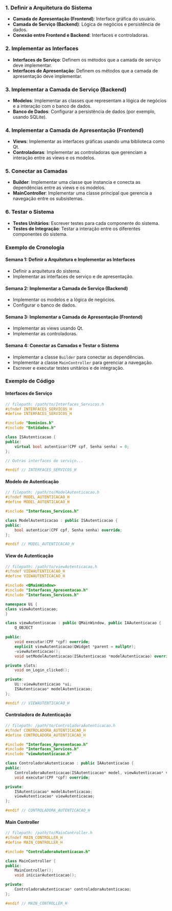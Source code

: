 ### 1. Definir a Arquitetura do Sistema

- **Camada de Apresentação (Frontend)**: Interface gráfica do usuário.
- **Camada de Serviço (Backend)**: Lógica de negócios e persistência de dados.
- **Conexão entre Frontend e Backend**: Interfaces e controladoras.

### 2. Implementar as Interfaces

- **Interfaces de Serviço**: Definem os métodos que a camada de serviço deve implementar.
- **Interfaces de Apresentação**: Definem os métodos que a camada de apresentação deve implementar.

### 3. Implementar a Camada de Serviço (Backend)

- **Modelos**: Implementar as classes que representam a lógica de negócios e a interação com o banco de dados.
- **Banco de Dados**: Configurar a persistência de dados (por exemplo, usando SQLite).

### 4. Implementar a Camada de Apresentação (Frontend)

- **Views**: Implementar as interfaces gráficas usando uma biblioteca como Qt.
- **Controladoras**: Implementar as controladoras que gerenciam a interação entre as views e os modelos.

### 5. Conectar as Camadas

- **Builder**: Implementar uma classe que instancia e conecta as dependências entre as views e os modelos.
- **MainController**: Implementar uma classe principal que gerencia a navegação entre os subsistemas.

### 6. Testar o Sistema

- **Testes Unitários**: Escrever testes para cada componente do sistema.
- **Testes de Integração**: Testar a interação entre os diferentes componentes do sistema.

### Exemplo de Cronologia

#### Semana 1: Definir a Arquitetura e Implementar as Interfaces

- Definir a arquitetura do sistema.
- Implementar as interfaces de serviço e de apresentação.

#### Semana 2: Implementar a Camada de Serviço (Backend)

- Implementar os modelos e a lógica de negócios.
- Configurar o banco de dados.

#### Semana 3: Implementar a Camada de Apresentação (Frontend)

- Implementar as views usando Qt.
- Implementar as controladoras.

#### Semana 4: Conectar as Camadas e Testar o Sistema

- Implementar a classe `Builder` para conectar as dependências.
- Implementar a classe `MainController` para gerenciar a navegação.
- Escrever e executar testes unitários e de integração.

### Exemplo de Código

#### Interfaces de Serviço

```cpp
// filepath: /path/to/Interfaces_Servicos.h
#ifndef INTERFACES_SERVICOS_H
#define INTERFACES_SERVICOS_H

#include "Dominios.h"
#include "Entidades.h"

class ISAutenticacao {
public:
    virtual bool autenticar(CPF cpf, Senha senha) = 0;
};

// Outras interfaces de serviço...

#endif // INTERFACES_SERVICOS_H
```

#### Modelo de Autenticação

```cpp
// filepath: /path/to/ModelAutenticacao.h
#ifndef MODEL_AUTENTICACAO_H
#define MODEL_AUTENTICACAO_H

#include "Interfaces_Servicos.h"

class ModelAutenticacao : public ISAutenticacao {
public:
    bool autenticar(CPF cpf, Senha senha) override;
};

#endif // MODEL_AUTENTICACAO_H
```

#### View de Autenticação

```cpp
// filepath: /path/to/viewAutenticacao.h
#ifndef VIEWAUTENTICACAO_H
#define VIEWAUTENTICACAO_H

#include <QMainWindow>
#include "Interfaces_Apresentacao.h"
#include "Interfaces_Servicos.h"

namespace Ui {
class viewAutenticacao;
}

class viewAutenticacao : public QMainWindow, public IAAutenticacao {
    Q_OBJECT

public:
    void executar(CPF *cpf) override;
    explicit viewAutenticacao(QWidget *parent = nullptr);
    ~viewAutenticacao();
    void setModelAutenticacao(ISAutenticacao *modelAutenticacao) override;

private slots:
    void on_Login_clicked();

private:
    Ui::viewAutenticacao *ui;
    ISAutenticacao* modelAutenticacao;
};

#endif // VIEWAUTENTICACAO_H
```

#### Controladora de Autenticação

```cpp
// filepath: /path/to/ControladoraAutenticacao.h
#ifndef CONTROLADORA_AUTENTICACAO_H
#define CONTROLADORA_AUTENTICACAO_H

#include "Interfaces_Apresentacao.h"
#include "Interfaces_Servicos.h"
#include "viewAutenticacao.h"

class ControladoraAutenticacao : public IAAutenticacao {
public:
    ControladoraAutenticacao(ISAutenticacao* model, viewAutenticacao* view);
    void executar(CPF *cpf) override;

private:
    ISAutenticacao* modelAutenticacao;
    viewAutenticacao* viewAutenticacao;
};

#endif // CONTROLADORA_AUTENTICACAO_H
```

#### Main Controller

```cpp
// filepath: /path/to/MainController.h
#ifndef MAIN_CONTROLLER_H
#define MAIN_CONTROLLER_H

#include "ControladoraAutenticacao.h"

class MainController {
public:
    MainController();
    void iniciarAutenticacao();

private:
    ControladoraAutenticacao* controladoraAutenticacao;
};

#endif // MAIN_CONTROLLER_H
```
